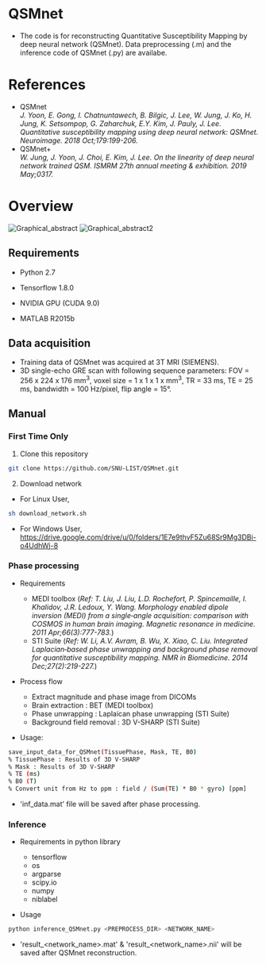 # QSMnet
* The code is for reconstructing Quantitative Susceptibility Mapping by deep neural network (QSMnet). Data preprocessing (.m) and the inference code of QSMnet (.py) are availabe. 

# References
* QSMnet </br>
_J. Yoon, E. Gong, I. Chatnuntawech, B. Bilgic, J. Lee, W. Jung, J. Ko, H. Jung, K. Setsompop, G. Zaharchuk, E.Y. Kim, J. Pauly, J. Lee.
Quantitative susceptibility mapping using deep neural network: QSMnet.
Neuroimage. 2018 Oct;179:199-206._
* QSMnet+ </br>
_W. Jung, J. Yoon, J. Choi, E. Kim, J. Lee. On the linearity of deep neural network trained QSM.
ISMRM 27th annual meeting & exhibition. 2019 May;0317._

# Overview
![Graphical_abstract](https://user-images.githubusercontent.com/29892433/62440733-5d4ad300-b78c-11e9-975d-ca56e77422aa.jpg)
![Graphical_abstract2](https://user-images.githubusercontent.com/29892433/62910350-1b88e080-bdbb-11e9-91b8-6280b2d2fa4a.jpg)

## Requirements
* Python 2.7

* Tensorflow 1.8.0

* NVIDIA GPU (CUDA 9.0)

* MATLAB R2015b

## Data acquisition
* Training data of QSMnet was acquired at 3T MRI (SIEMENS).
* 3D single-echo GRE scan with following sequence parameters: FOV = 256 x 224 x 176 mm<sup>3</sup>, voxel size = 1 x 1 x 1 x mm<sup>3</sup>, TR = 33 ms, TE = 25 ms, bandwidth = 100 Hz/pixel, flip angle = 15°.

## Manual

### First Time Only
1. Clone this repository
```bash
git clone https://github.com/SNU-LIST/QSMnet.git
```
2. Download network </br>
* For Linux User,
```bash
sh download_network.sh
```
* For Windows User, </br>
https://drive.google.com/drive/u/0/folders/1E7e9thvF5Zu68Sr9Mg3DBi-o4UdhWj-8 </br>

### Phase processing
* Requirements
  * MEDI toolbox (_Ref: T. Liu, J. Liu, L.D. Rochefort, P. Spincemaille, I. Khalidov, J.R. Ledoux, Y. Wang. Morphology enabled dipole inversion (MEDI) from a single‐angle acquisition: comparison with COSMOS in human brain imaging. Magnetic resonance in medicine. 2011 Apr;66(3):777-783._)
  * STI Suite (_Ref: W. Li, A.V. Avram, B. Wu, X. Xiao, C. Liu. Integrated Laplacian‐based phase unwrapping and background phase removal for quantitative susceptibility mapping. NMR in Biomedicine. 2014 Dec;27(2):219-227._)
  
* Process flow
  * Extract magnitude and phase image from DICOMs
  * Brain extraction : BET (MEDI toolbox)
  * Phase unwrapping : Laplaican phase unwrapping (STI Suite)
  * Background field removal : 3D V-SHARP (STI Suite)
  
* Usage:
```bash
save_input_data_for_QSMnet(TissuePhase, Mask, TE, B0)
% TissuePhase : Results of 3D V-SHARP
% Mask : Results of 3D V-SHARP
% TE (ms)
% B0 (T)
% Convert unit from Hz to ppm : field / (Sum(TE) * B0 * gyro) [ppm]
```
  * 'inf_data.mat' file will be saved after phase processing.
  
### Inference
* Requirements in python library
  * tensorflow
  * os
  * argparse
  * scipy.io
  * numpy
  * niblabel

* Usage
```bash
python inference_QSMnet.py <PREPROCESS_DIR> <NETWORK_NAME>
```
  * 'result_<network_name>.mat' & 'result_<network_name>.nii' will be saved after QSMnet reconstruction.
